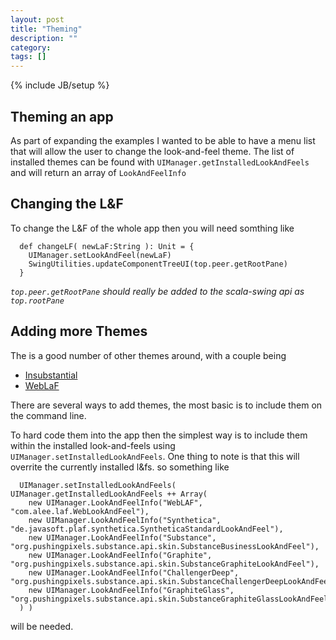 ```yaml
---
layout: post
title: "Theming"
description: ""
category: 
tags: []
---
```

{% include JB/setup %}

Theming an app
---

As part of expanding the examples I wanted to be able to have a menu list that will allow the user to change the look-and-feel theme. 
The list of installed themes can be found with `UIManager.getInstalledLookAndFeels`
and will return an array of `LookAndFeelInfo`


Changing the L&F
---

To change the L&F of the whole app then you will need somthing like 
```
  def changeLF( newLaF:String ): Unit = {
    UIManager.setLookAndFeel(newLaF)
    SwingUtilities.updateComponentTreeUI(top.peer.getRootPane)
  }
```

_`top.peer.getRootPane` should really be added to the scala-swing api as `top.rootPane`_


Adding more Themes
---
The is a good number of other themes around, with a couple being

- [Insubstantial](http://shemnon.com/speling)
- [WebLaF](http://weblookandfeel.com)

There are several ways to add themes, the most basic is to include them on the command line.

To hard code them into the app then the simplest way is to include them within the installed look-and-feels using `UIManager.setInstalledLookAndFeels`. One thing to note is that this will overrite the currently installed l&fs. so something like 

```
  UIManager.setInstalledLookAndFeels( UIManager.getInstalledLookAndFeels ++ Array(
    new UIManager.LookAndFeelInfo("WebLAF", "com.alee.laf.WebLookAndFeel"),
    new UIManager.LookAndFeelInfo("Synthetica", "de.javasoft.plaf.synthetica.SyntheticaStandardLookAndFeel"),
    new UIManager.LookAndFeelInfo("Substance", "org.pushingpixels.substance.api.skin.SubstanceBusinessLookAndFeel"),
    new UIManager.LookAndFeelInfo("Graphite", "org.pushingpixels.substance.api.skin.SubstanceGraphiteLookAndFeel"),
    new UIManager.LookAndFeelInfo("ChallengerDeep", "org.pushingpixels.substance.api.skin.SubstanceChallengerDeepLookAndFeel"),
    new UIManager.LookAndFeelInfo("GraphiteGlass", "org.pushingpixels.substance.api.skin.SubstanceGraphiteGlassLookAndFeel")
  ) )
```

will be needed.





